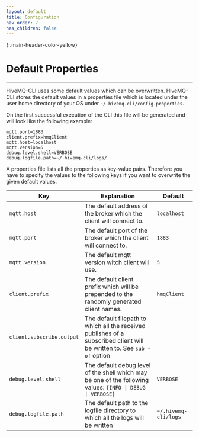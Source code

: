 ```yaml
---
layout: default
title: Configuration
nav_order: 7
has_children: false
---
```


{:.main-header-color-yellow}
# Default Properties
***

HiveMQ-CLI uses some default values which can be overwritten.
HiveMQ-CLI stores the default values in a properties file which is located under the user home directory of your OS under `~/.hivemq-cli/config.properties`.

On the first successful execution of the CLI this file will be generated and will look like the following example:

```
mqtt.port=1883
client.prefix=hmqClient
mqtt.host=localhost
mqtt.version=5
debug.level.shell=VERBOSE
debug.logfile.path=~/.hivemq-cli/logs/
```

A properties file lists all the properties as key-value pairs.
Therefore you have to specify the values to the following keys if you want to overwrite the given default values.


|Key      | Explanation    | Default |
| ------- | -------------- | ------------------------- | 
| ``mqtt.host``   | The default address of the broker which the client will connect to.| ``localhost``
| ``mqtt.port``   | The default port of the broker which the client will connect to.| ``1883``
| ``mqtt.version``| The default mqtt version witch client will use. | ``5``
| ``client.prefix`` | The default client prefix which will be prepended to the randomly generated client names. | ``hmqClient``
| ``client.subscribe.output``| The default filepath to which all the received publishes of a subscribed client will be written to. See `sub -of` option |
| ``debug.level.shell``| The default debug level of the shell which may be one of the following values: ``{INFO \| DEBUG \| VERBOSE}`` | ``VERBOSE``
| ``debug.logfile.path`` | The default path to the logfile directory to which all the logs will be written | `~/.hivemq-cli/logs`

